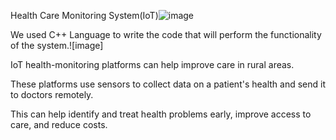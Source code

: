 Health Care Monitoring System(IoT)![image](https://github.com/maaza777/GP/assets/81826673/341c8911-5804-4b53-aca5-641536548a6e)

We used C++ Language to write the code that will perform the functionality of the system.![image]

IoT health-monitoring platforms can help improve care in rural areas.

These platforms use sensors to collect data on a patient's health and send it to doctors remotely.

This can help identify and treat health problems early, improve access to care, and reduce costs.
